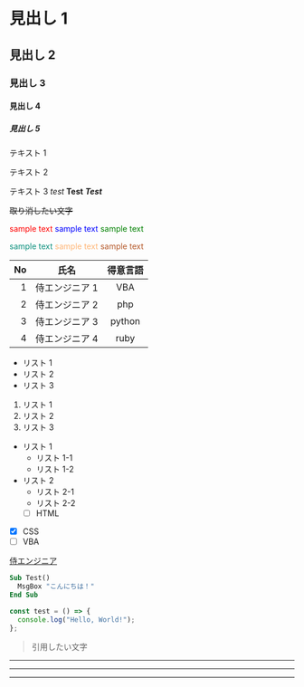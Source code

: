# 見出し 1

## 見出し 2

### 見出し 3

#### 見出し 4

##### 見出し 5

テキスト 1

テキスト 2

テキスト 3
_test_
**Test**
**_Test_**

~~取り消したい文字~~

<!-- 色名で指定する方法 -->

<font color="red">sample text</font>
<font color="blue">sample text</font>
<font color="green">sample text</font>

<!-- カラーコードで指定する方法 -->

<font color="0c907d">sample text</font>
<font color="ffb677">sample text</font>
<font color="b5592a">sample text</font>

| No | 氏名 | 得意言語 |
| ----: | --------------- | :---------: |
| 1 | 侍エンジニア 1 | VBA |
| 2 | 侍エンジニア 2 | php |
| 3 | 侍エンジニア 3 | python |
| 4 | 侍エンジニア 4 | ruby |

- リスト 1
- リスト 2
- リスト 3

1. リスト 1
2. リスト 2
3. リスト 3

- リスト 1
  - リスト 1-1
  - リスト 1-2
- リスト 2
  - リスト 2-1
  - リスト 2-2
  - [ ] HTML
- [x] CSS
- [ ] VBA

[侍エンジニア](https://www.sejuku.net/blog/)

```vb:test.vb
Sub Test()
  MsgBox "こんにちは！"
End Sub
```

```js:test.js
const test = () => {
  console.log("Hello, World!");
};
```

> 引用したい文字

---

---

---
